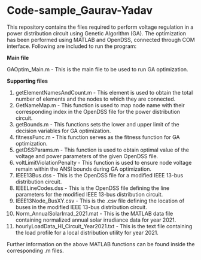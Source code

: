 # Code-sample_Gaurav-Yadav
This repository contains the files required to perform voltage regulation in a power distribution circuit using Genetic Algorithm (GA). The optimization has been performed using MATLAB and OpenDSS, connected through COM interface. Following are included to run the program:

**Main file**

GAOptim_Main.m - This is the main file to be used to run GA optimization. 

**Supporting files**
1. getElementNamesAndCount.m - This element is used to obtain the total number of elements and the nodes to which they are connected.
2. GetNameMap.m - This function is used to map node name with their corresponding index in the OpenDSS file for the power distribution circuit.
3. getBounds.m - This functions sets the lower and upper limit of the decision variables for GA optimization.
4. fitnessFunc.m - This function serves as the fitness function for GA optimization.
5. getDSSParams.m - This function is used to obtain optimal value of the voltage and power parameters of the given OpenDSS file.
6. voltLimitViolationPenalty - This function is used to ensure node voltage remain within the ANSI bounds during GA optimization.
7. IEEE13Bus.dss - This is the OpenDSS file for a modified IEEE 13-bus distribution circuit.
8. IEEELineCodes.dss - This is the OpenDSS file defining the line parameters for the modified IEEE 13-bus distribution circuit.
9. IEEE13Node_BusXY.csv - This is the .csv file defining the location of buses in the modified IEEE 13-bus distribution circuit.
10. Norm_AnnualSolarIrrad_2021.mat - This is the MATLAB data file containing normalized annual solar irradiance data for year 2021.
11. hourlyLoadData_HI_Circuit_Year2021.txt - This is the text file containing the load profile for a local distribution utility for year 2021.

Further information on the above MATLAB functions can be found inside the corresponding .m files.

